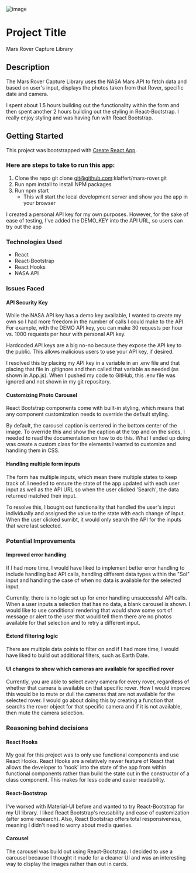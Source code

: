 ![image](https://user-images.githubusercontent.com/49892991/137564205-88d28545-d202-44e4-ad49-edcab63ac6eb.png)

# Project Title

Mars Rover Capture Library

## Description

The Mars Rover Capture Library uses the NASA Mars API to fetch data and based on user's input, displays the photos taken from that Rover, specific date and camera.

I spent about 1.5 hours building out the functionality within the form and then spent another 2 hours building out the styling in React-Bootstrap. I really enjoy styling and was having fun with React Bootstrap. 

## Getting Started

This project was bootstrapped with [Create React App](https://github.com/facebook/create-react-app).

### Here are steps to take to run this app:

1. Clone the repo git clone git@github.com:klaffert/mars-rover.git
2. Run npm install to install NPM packages
3. Run npm start
    * This will start the local development server and show you the app in your browser

I created a personal API key for my own purposes. However, for the sake of ease of testing, I've added the DEMO_KEY into the API URL, so users can try out the app

### Technologies Used

* React
* React-Bootstrap
* React Hooks
* NASA API

### Issues Faced

#### API Security Key
While the NASA API key has a demo key available, I wanted to create my own so I had more freedom in the number of calls I could make to the API. For example, with the DEMO API key, you can make 30 requests per hour vs. 1000 requests per hour with personal API key. 

Hardcoded API keys are a big no-no because they expose the API key to the public. This allows malicious users to use your API key, if desired. 

I resolved this by placing my API key in a variable in an .env file and that placing that file in .gitignore and then called that variable as needed (as shown in App.js). When I pushed my code to GitHub, this .env file was ignored and not shown in my git repository. 

#### Customizing Photo Carousel

React Bootstrap components come with built-in styling, which means that any component customization needs to override the default styling. 

By default, the carousel caption is centered in the bottom center of the image. To override this and show the caption at the top and on the sides, I needed to read the documentation on how to do this. What I ended up doing was create a custom class for the elements I wanted to customize and handling them in CSS. 

#### Handling multiple form inputs
The form has multiple inputs, which mean there multiple states to keep track of. I needed to ensure the state of the app updated with each user input as well as the API URL so when the user clicked 'Search', the data returned matched their input. 

To resolve this, I bought out functionality that handled the user's input individually and assigned the value to the state with each change of input. When the user clicked sumibt, it would only search the API for the inputs that were last selected. 

### Potential Improvements

#### Improved error handling
If I had more time, I would have liked to implement better error handling to include handling bad API calls, handling different data types within the "Sol" input and handling the case of when no data is available for the selected input. 

Currently, there is no logic set up for error handling unsuccessful API calls. When a user inputs a selection that has no data, a blank carousel is shown. I would like to use conditional rendering that would show some sort of message or alert to the user that would tell them there are no photos available for that selection and to retry a different input. 
#### Extend filtering logic
There are multiple data points to filter on and if I had more time, I would have liked to build out additional filters, such as Earth Date. 

#### UI changes to show which cameras are available for specified rover
Currently, you are able to select every camera for every rover, regardless of whether that camera is available on that specific rover. How I would improve this would be to mute or dull the cameras that are not available for the selected rover. I would go about doing this by creating a function that searchs the rover object for that specific camera and if it is not available, then mute the camera selection.

### Reasoning behind decisions

#### React Hooks
My goal for this project was to only use functional components and use React Hooks. React Hooks are a relatively newer feature of React that allows the developer to 'hook' into the state of the app from within functional components rather than build the state out in the constructor of a class component. This makes for less code and easier readability. 

#### React-Bootstrap
I've worked with Material-UI before and wanted to try React-Bootstrap for my UI library. I liked React Bootstrap's reusability and ease of customization (after some research). Also, React Bootstrap offers total responsiveness, meaning I didn't need to worry about media queries. 

#### Carousel
The carousel was build out using React-Bootstrap. I decided to use a carousel because I thought it made for a cleaner UI and was an interesting way to display the images rather than out in cards. 
